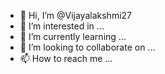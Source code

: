 - 👋 Hi, I’m @Vijayalakshmi27
- 👀 I’m interested in ...
- 🌱 I’m currently learning ...
- 💞️ I’m looking to collaborate on ...
- 📫 How to reach me ...

<!---
Vijayalakshmi27/Vijayalakshmi27 is a ✨ special ✨ repository because its `README.md` (this file) appears on your GitHub profile.
You can click the Preview link to take a look at your changes.

Reach me at : Maail [viji067cse@gmail.com ] , Mobile [8825853267]

--->
